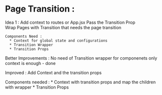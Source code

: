 # Page Transition : 

  Idea 1 :
    Add context to routes or App.jsx 
    Pass the Transition Prop  
    Wrap Pages with Transition that needs the page transition

    Components Need : 
      * Context for global state and configurations
      * Transition Wrapper 
      * Transition Props

  
  Better Improvements : 
    No need of Transition wrapper for componenets only context is enough - done 

  Improved : 
    Add Context and the transition props

  Components needed : 
    * Context with transition props and map the children with wrapper
    * Transition Props
      
